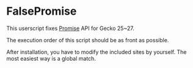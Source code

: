 # FalsePromise

This userscript fixes [Promise] API for Gecko 25~27.

The execution order of this script should be as front as possible.

After installation, you have to modify the included sites by yourself. The most easiest way is a global match.

[Promise]: https://developer.mozilla.org/en-US/docs/Web/JavaScript/Reference/Global_Objects/Promise
